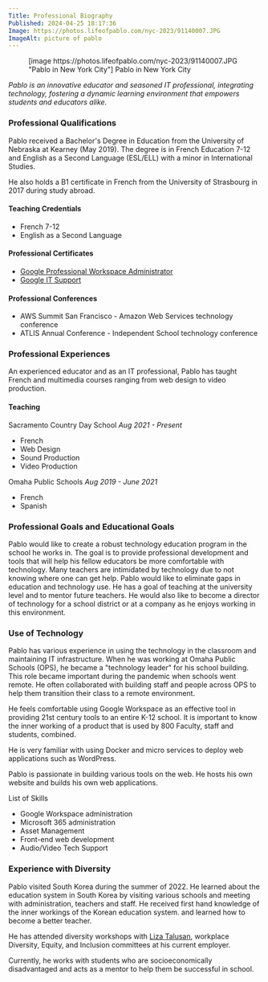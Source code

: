 ```yaml
---
Title: Professional Biography
Published: 2024-04-25 18:17:36
Image: https://photos.lifeofpablo.com/nyc-2023/91140007.JPG
ImageAlt: picture of pablo
---
```

<figure markdown="1">
[image https://photos.lifeofpablo.com/nyc-2023/91140007.JPG  "Pablo in New York City"]
Pablo in New York City
</figure>

*Pablo is an innovative educator and seasoned IT professional, integrating technology, fostering a dynamic learning environment that empowers students and educators alike.*

### Professional Qualifications

Pablo received a Bachelor's Degree in Education from the University of Nebraska at Kearney (May 2019). The degree is in French Education 7-12  and English as a Second Language (ESL/ELL) with a minor in International Studies.

He also holds a B1 certificate in French from the University of Strasbourg in 2017 during study abroad.

#### Teaching Credentials

* French 7-12
* English as a Second Language

#### Professional Certificates

* [Google Professional Workspace Administrator](https://coursera.org/share/6d2bd28d0044f1976cdaaa3380960848)
* [Google IT Support](https://coursera.org/share/5af42106336623688ec6fba20c0566d8)

#### Professional Conferences

* AWS Summit San Francisco - Amazon Web Services technology conference
* ATLIS Annual Conference - Independent School technology conference

### Professional Experiences
An experienced educator and as an IT professional, Pablo has taught French and multimedia courses ranging from web design to video production.

#### Teaching
 
 Sacramento Country Day School *Aug 2021 - Present*

* French
* Web Design
* Sound Production
* Video Production

Omaha Public Schools *Aug 2019 - June 2021*

* French
* Spanish



### Professional Goals and Educational Goals
Pablo would like to create a robust technology education program in the school he works in. The goal is to provide professional development and tools that will help his fellow educators be more comfortable with technology. Many teachers are intimidated by technology due to not knowing where one can get help. Pablo would like to eliminate gaps in education and technology use. He has a goal of teaching at the university level and to mentor future teachers.
He would also like to become a director of technology for a school district or at a company as he enjoys working in this environment.


### Use of Technology

Pablo has various experience in using the technology in the classroom and maintaining IT infrastructure. When he was working at Omaha Public Schools (OPS), he became a "technology leader" for his school building. This role became important during the pandemic when schools went remote. He often collaborated with building staff and people across OPS to help them transition their class to a remote environment.

He feels comfortable using Google Workspace as an effective tool in providing 21st century tools to an entire K-12 school. It is important to know the inner working of a product that is used by 800 Faculty, staff and students, combined.

He is very familiar with using Docker and micro services to deploy web applications such as WordPress. 

Pablo is passionate in building various tools on the web. He hosts his own website and builds his own web applications.

List of Skills

* Google Workspace administration
* Microsoft 365 administration
* Asset Management
* Front-end web development
* Audio/Video Tech Support


### Experience with Diversity

Pablo visited South Korea during the summer of 2022. He learned about the education system in South Korea by visiting various schools and meeting with administration, teachers and staff. He received first hand knowledge of the inner workings of the Korean education system. and learned how to become a better teacher.

He has attended diversity workshops with [Liza Talusan](http://www.lizatalusan.com/), workplace Diversity, Equity, and Inclusion committees at his current employer.

Currently, he works with students who are socioeconomically disadvantaged and acts as a mentor to help them be successful in school.


